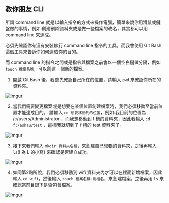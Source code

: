 ## 教你朋友 CLI

所謂 command line 就是以輸入指令的方式來操作電腦，簡單來說你用滑鼠或鍵盤做的事情，例如:創建刪除資料夾或是做一些檔案的改名，其實都可以用 command line 來達成。

必須先確認你有沒有安裝執行 command line 指令的工具，而我會使用 Git Bash 這個工具來告訴你如何達成你的目的。

而 command line 的指令之間或是指令與檔案之前會以一個空白鍵做分隔，例如 `touch 檔案名稱`，可以創建一個新的檔案。

1. 開啟 Git Bash 後，我會先確認自己所在的位置，請輸入 `pwd` 來確認你所在的資料夾。

   

![Imgur](https://i.imgur.com/2nf4F4m.png)

2. 當我們需要變更檔案或是想要在某個位置創建檔案時，我們必須移動至當前位置才能達成目的。 
   請輸入 `cd 想要移動到的位置`，例如:我目前的位置為 /c/users/Administrator ，而我想移動到 f 槽的資料夾，因此我輸入 `cd  f:/eshau/test` ，這樣我就切到了 f 槽的 test 資料夾了。

![Imgur](https://i.imgur.com/3T3kjqe.png)

3. 接下來我們輸入 `mkdir 資料夾名稱`，來創建自己想要的資料夾，之後再輸入 `ls`(l 為 L 的小寫) 來確認是否建立成功。

![Imgur](https://i.imgur.com/qZiyG8M.png)

4. 如同第2點所說，我們必須移動到 wifi 資料夾內才可以在裡面新增檔案，因此輸入 `cd wifi`，然後輸入 `touch 檔案名稱.副檔名`，來創建檔案，之後再用 `ls` 來確認當前目錄下是否包含檔案。

![Imgur](https://i.imgur.com/MQUE6A8.png)
